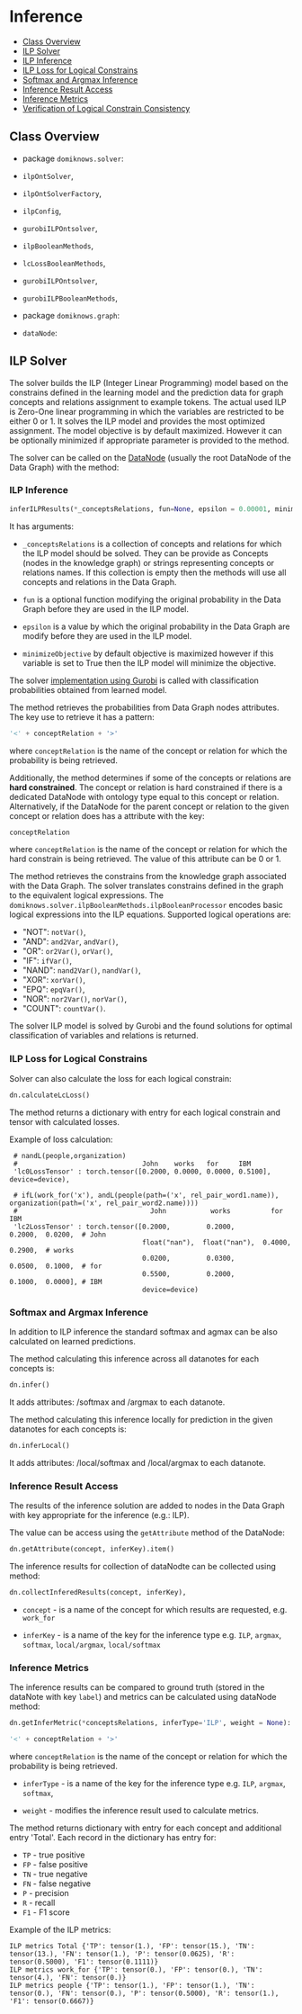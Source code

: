 # Inference

- [Class Overview](#class-overview)
- [ILP Solver](#ilp-solver)
- [ILP Inference](#ilp-inference)
- [ILP Loss for Logical Constrains](#ilp-loss-for-logical-constrains)
- [Softmax and Argmax Inference](#softmax-and-argmax-inference)
- [Inference Result Access](#inference-result-access)
- [Inference Metrics](#inference-metrics)
- [Verification of Logical Constrain Consistency](#verification-of-logical-constrain-consistency)

## Class Overview

- package `domiknows.solver`:
- `ilpOntSolver`,
- `ilpOntSolverFactory`,
- `ilpConfig`,
- `gurobiILPOntsolver`,
- `ilpBooleanMethods`,
- `lcLossBooleanMethods`,
- `gurobiILPOntsolver`,
- `gurobiILPBooleanMethods`,


- package `domiknows.graph`:
- `dataNode`:

## ILP Solver

The solver builds the ILP (Integer Linear Programming) model based on the constrains defined in the learning model and the prediction data for graph concepts and relations assignment to example tokens.
The actual used ILP is Zero-One linear programming in which the variables are restricted to be either 0 or 1.
It solves the ILP model and provides the most optimized assignment. The model objective is by default maximized. However it can be optionally minimized if appropriate parameter is provided to the method.

The solver can be called on the [DataNode](QUERY.md) (usually the root DataNode of the Data Graph) with the method:

### ILP Inference
```python
inferILPResults(*_conceptsRelations, fun=None, epsilon = 0.00001, minimizeObjective = False):
```

It has arguments:

- `_conceptsRelations` is a collection of concepts and relations for which the ILP model should be solved.
They can be provide as Concepts (nodes in the knowledge graph) or strings representing concepts or relations names.
If this collection is empty then the methods will use all concepts and relations in the Data Graph.


- `fun` is a optional function modifying the original probability in the Data Graph before they are used in the ILP model.


- `epsilon` is a value by which  the original probability in the Data Graph are modify before they are used in the ILP model.


- `minimizeObjective` by default objective is maximized however if this variable is set to True then the ILP model will minimize the objective.

The solver [implementation using Gurobi](/domiknows/solver/gurobiILPOntSolver.py) is called with classification probabilities obtained from learned model. 

The method retrieves the probabilities from Data Graph nodes attributes. The key use to retrieve it has a pattern:

```python
'<' + conceptRelation + '>'
```
where `conceptRelation` is the name of the concept or relation for which the probability is being retrieved.

Additionally, the method determines if some of the concepts or relations are **hard constrained**. 
The concept or relation is hard constrained if there is a dedicated DataNode with ontology type equal to this concept or relation.
Alternatively, if the DataNode for the parent concept or relation to the given concept or relation does has a attribute with the key:

```python
conceptRelation
```
where `conceptRelation` is the name of the concept or relation for which the hard constrain is being retrieved.
The value of this attribute can be 0 or 1.

The method retrieves the constrains from the knowledge graph associated with the Data Graph.
The solver translates constrains defined in the graph to the equivalent logical expressions.
The `domiknows.solver.ilpBooleanMethods.ilpBooleanProcessor` encodes basic logical expressions into the ILP equations. Supported logical operations are:

- "NOT": `notVar()`,
- "AND": `and2Var`, `andVar()`,
- "OR": `or2Var()`, `orVar()`,
- "IF": `ifVar()`,
- "NAND": `nand2Var()`, `nandVar()`,
- "XOR": `xorVar()`,
- "EPQ": `epqVar()`,
- "NOR": `nor2Var()`, `norVar()`,
- "COUNT": `countVar()`.

The solver ILP model is solved by Gurobi and the found solutions for optimal classification of variables and relations is returned.

### ILP Loss for Logical Constrains 

Solver can also calculate the loss for each logical constrain:

```python
dn.calculateLcLoss()
```
The method returns a dictionary with entry for each logical constrain and tensor with calculated losses.

Example of loss calculation:

```
 # nandL(people,organization)
 #                               John    works   for     IBM
 'lc0LossTensor' : torch.tensor([0.2000, 0.0000, 0.0000, 0.5100], device=device),
        
 # ifL(work_for('x'), andL(people(path=('x', rel_pair_word1.name)), organization(path=('x', rel_pair_word2.name))))
 #                                 John           works          for      IBM
 'lc2LossTensor' : torch.tensor([0.2000,         0.2000,        0.2000,  0.0200,  # John
                                 float("nan"),  float("nan"),  0.4000,  0.2900,  # works
                                 0.0200,         0.0300,        0.0500,  0.1000,  # for
                                 0.5500,         0.2000,        0.1000,  0.0000], # IBM
                                 device=device)
```

### Softmax and Argmax Inference

In addition to ILP inference the standard softmax and agmax can be also calculated on learned predictions.

The method calculating this inference across all datanotes for each concepts is:

```python
dn.infer()
```

It adds attributes: <concept>/softmax and <concept>/argmax to each datanote.

The method calculating this inference locally for prediction in the given  datanotes for each concepts is:

```python
dn.inferLocal()
```

It adds attributes: <concept>/local/softmax and <concept>/local/argmax to each datanote.

### Inference Result Access

The results of the inference solution are added to nodes in the Data Graph with key appropriate for the inference (e.g.: ILP). 

The value can be access using the `getAttribute` method of the DataNode:

```python
dn.getAttribute(concept, inferKey).item()
```

The inference results for collection of dataNodte can be collected using method:

```python
dn.collectInferedResults(concept, inferKey),
```

- `concept`  - is a name of the concept for which results are requested, e.g. `work_for`

- `inferKey` - is a name of the key  for the inference type e.g. `ILP`, `argmax`, `softmax`, `local/argmax`, `local/softmax`


### Inference Metrics

The inference results can be compared to ground truth (stored in the dataNote with key `label`) and metrics can be calculated using  dataNode method:

```python
dn.getInferMetric(*conceptsRelations, inferType='ILP', weight = None):
```

```python
'<' + conceptRelation + '>'
```
where `conceptRelation` is the name of the concept or relation for which the probability is being retrieved.

- `inferType` - is a name of the key  for the inference type e.g. `ILP`, `argmax`, `softmax`,

- `weight` - modifies the inference result used to calculate metrics.

The method returns dictionary with entry for each concept and additional entry 'Total'. Each record in the dictionary has entry for:
- `TP` -  true positive
- `FP` - false positive
- `TN` - true negative
- `FN` - false negative
- `P` - precision
- `R` - recall
- `F1` - F1 score
 
Example of the ILP metrics:

```
ILP metrics Total {'TP': tensor(1.), 'FP': tensor(15.), 'TN': tensor(13.), 'FN': tensor(1.), 'P': tensor(0.0625), 'R': tensor(0.5000), 'F1': tensor(0.1111)}
ILP metrics work_for {'TP': tensor(0.), 'FP': tensor(0.), 'TN': tensor(4.), 'FN': tensor(0.)}
ILP metrics people {'TP': tensor(1.), 'FP': tensor(1.), 'TN': tensor(0.), 'FN': tensor(0.), 'P': tensor(0.5000), 'R': tensor(1.), 'F1': tensor(0.6667)}
```



